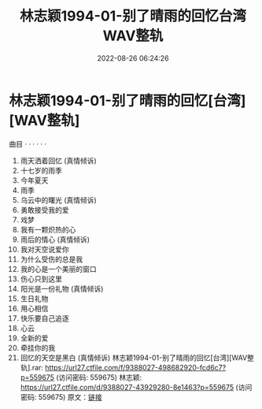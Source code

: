 ﻿---
title: 林志颖1994-01-别了晴雨的回忆台湾WAV整轨
date: 2022-08-26 06:24:26
categories: WAV车载音乐、镜像
tags: 华语中文
---
# 林志颖1994-01-别了晴雨的回忆[台湾][WAV整轨]

曲目
· · · · · ·
01. 雨天洒着回忆 (真情倾诉)
02. 十七岁的雨季
03. 今年夏天
04. 雨季
05. 乌云中的曙光 (真情倾诉)
06. 勇敢接受我的爱
07. 戏梦
08. 我有一颗炽热的心
09. 雨后的情心 (真情倾诉)
10. 我对天空说爱你
11. 为什么受伤的总是我
12. 我的心是一个美丽的窗口
13. 伤心只到这里
14. 阳光是一份礼物 (真情倾诉)
15. 生日礼物
16. 用心相信
17. 快乐要自己追逐
18. 心云
19. 全新的爱
20. 牵挂你的我
21. 回忆的天空是黑白 (真情倾诉)
林志颖1994-01-别了晴雨的回忆[台湾][WAV整轨].rar: https://url27.ctfile.com/f/9388027-498682920-fcd6c7?p=559675
(访问密码: 559675)
林志颖: https://url27.ctfile.com/d/9388027-43929280-8e1463?p=559675
(访问密码: 559675)
原文：[链接](https://blog.sina.com.cn/s/blog_1647c7e7601030z23.html)